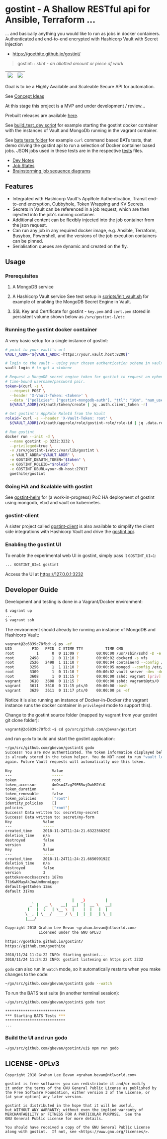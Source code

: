 # gostint - A Shallow RESTful api for Ansible, Terraform ...
... and basically anything you would like to run as jobs in docker containers.
Authenticated and end-to-end encrypted with Hashicorp Vault with Secret Injection
* https://goethite.github.io/gostint/

> gostint:
> : _stint - an allotted amount or piece of work_

| ![](https://img.shields.io/github/release/goethite/gostint.svg) | ![](https://img.shields.io/github/license/goethite/gostint.svg) |
|-|-|

Goal is to be a Highly Available and Scaleable Secure API for automation.

See [Concept Ideas](docs/Concept_Ideas.md)

At this stage this project is a MVP and under development / review...

Prebuilt releases are available [here](https://github.com/goethite/gostint/releases).

See [build_test_dev script](./build_test_against_dev.sh) for example starting the gostint docker container with the instances of Vault and MongoDb running in the vagrant container.

See [bats tests folder](tests/bats) for example `curl` command based BATs tests, that
demo driving the gostint api to run a selection of Docker container based jobs.
JSON jobs used in these tests are in the respective [tests](tests/) files.

* [Dev Notes](docs/devnotes.md)
* [Job States](docs/jobstates.md)
* [Brainstorming job sequence diagrams](docs/jobsequence.md)

## Features
* Integrated with Hashicorp Vault's AppRole Authentication, Transit end-to-end
  encryption, Cubbyhole, Token Wrapping and KV Secrets.
* Secrets in Vault can be referenced in a job request, which are then injected
  into the job's running container.
* Additional content can be flexibly injected into the job container from the
  json request.
* Can run any job in any required docker image, e.g. Ansible, Terraform, Busybox,
  Powershell, and the versions of the job execution containers can be pinned.
* Serialisation queues are dynamic and created on the fly.

## Usage

### Prerequisites
1. A MongoDB service

2. A Hashicorp Vault service
See test setup in [scripts/init_vault.sh](scripts/init_vault.sh) for example of enabling the MongoDB Secret Engine in Vault.

3. SSL Key and Certificate for gostint - `key.pem` and `cert.pem` stored in persistent volume shown below as `/srv/gostint-1/etc`

### Running the gostint docker container
A very basic setup for a single instance of gostint:
```bash
# point to your vault's url
VAULT_ADDR="${VAULT_ADDR:-https://your.vault.host:8200}"

# login to the vault - using your chosen authentication scheme in vault
vault login # to get a <token>

# Request a MongoDB secret engine token for gostint to request an ephemeral
# time-bound username/password pair.
token=$(curl -s \
  --request POST \
  --header 'X-Vault-Token: <token>' \
  --data '{"policies": ["gostint-mongodb-auth"], "ttl": "10m", "num_uses": 2}' \
  ${VAULT_ADDR}/v1/auth/token/create | jq .auth.client_token -r)

# Get gostint's AppRole RoleId from the Vault
roleid=`curl -s --header 'X-Vault-Token: root' \
  ${VAULT_ADDR}/v1/auth/approle/role/gostint-role/role-id | jq .data.role_id -r`

# Run gostint
docker run --init -d \
  --name gostint -p 3232:3232 \
  --privileged=true \
  -v /srv/gostint-1/etc:/var/lib/gostint \
  -e VAULT_ADDR="$VAULT_ADDR" \
  -e GOSTINT_DBAUTH_TOKEN="$token" \
  -e GOSTINT_ROLEID="$roleid" \
  -e GOSTINT_DBURL=your-db-host:27017
  goethite/gostint
```

### Going HA and Scalable with gostint
See [gostint-helm](https://github.com/goethite/gostint-helm) for (a work-in-progress)
PoC HA deployment of gostint using mongodb, etcd and vault on kubernetes.

### gostint-client
A sister project called [gostint-client](https://github.com/goethite/gostint-client)
is also available to simplify the client side integrations with Hashicorp Vault
and drive the [gostint api](https://goethite.github.io/gostint/docs/1100_api_v1_job/).

### Enabling the gostint UI
To enable the experimental web UI in gostint, simply pass it `GOSTINT_UI=1`:
```bash
... GOSTINT_UI=1 gostint
```
Access the UI at https://127.0.0.1:3232

## Developer Guide

Development and testing is done in a Vagrant/Docker environment:
```bash
$ vagrant up
...
$ vagrant ssh
```
The environment should already be running an instance of MongoDB and Hashicorp Vault:
```bash
vagrant@2c6839c78fbd:~$ ps -ef
UID         PID   PPID  C STIME TTY          TIME CMD
root          1      0  0 11:09 ?        00:00:00 /usr/sbin/sshd -D -e
root       2498      1  0 11:10 ?        00:00:02 dockerd -s vfs
root       2526   2498  1 11:10 ?        00:00:04 containerd --config /var/run/docker/containerd/containerd.toml --log-level info
root       3256      1  1 11:10 ?        00:00:05 mongod --config /etc/mongod.conf --fork --smallfiles --auth --bind_ip 0.0.0.0
root       3309      1  0 11:10 ?        00:00:02 vault server -dev -dev-root-token-id=root -dev-listen-address=0.0.0.0:8200
root       3608      1  0 11:15 ?        00:00:00 sshd: vagrant [priv]
vagrant    3610   3608  0 11:15 ?        00:00:00 sshd: vagrant@pts/0
vagrant    3611   3610  0 11:15 pts/0    00:00:00 -bash
vagrant    3629   3611  0 11:17 pts/0    00:00:00 ps -ef
```
Notice it is also running an instance of Docker-in-Docker (the vagrant instance
runs the docker container in `privileged` mode to support this).

Change to the gostint source folder (mapped by vagrant from your gostint git
clone folder):
```bash
vagrant@2c6839c78fbd:~$ cd go/src/github.com/gbevan/gostint
```

and run `godo` to build and start the gostint application:
```bash
~/go/src/github.com/gbevan/gostint$ godo
Success! You are now authenticated. The token information displayed below
is already stored in the token helper. You do NOT need to run "vault login"
again. Future Vault requests will automatically use this token.

Key                  Value
---                  -----
token                root
token_accessor       4mOso4ZzgZ9PR5wjDwhM2YiK
token_duration       ∞
token_renewable      false
token_policies       ["root"]
identity_policies    []
policies             ["root"]
Success! Data written to: secret/my-secret
Success! Data written to: secret/my-form
Key              Value
---              -----
created_time     2018-11-24T11:24:21.632236029Z
deletion_time    n/a
destroyed        false
version          3
Key              Value
---              -----
created_time     2018-11-24T11:24:21.665699192Z
deletion_time    n/a
destroyed        false
version          3
gettoken>mocksecrets 187ms
7lbKwKMayAkJnwUmHmnmLgge
default>gettoken 12ms
default 317ms

                              |   _)         |
           _` |   _ \    __|  __|  |  __ \   __|
          (   |  (   | \__ \  |    |  |   |  |
         \__, | \___/  ____/ \__| _| _|  _| \__|
         |___/

Copyright 2018 Graham Lee Bevan <graham.bevan@ntlworld.com>
               Licensed under the GNU GPLv3

https://goethite.github.io/gostint/
https://github.com/goethite

2018/11/24 11:24:22 INFO: Starting gostint...
2018/11/24 11:24:22 INFO: gostint listening on https port 3232
```

`godo` can also run in `watch` mode, so it automatically restarts when you make
changes to the code:
```bash
~/go/src/github.com/gbevan/gostint$ godo --watch
```

To run the BATS test suite (in another terminal session):
```bash
~/go/src/github.com/gbevan/gostint$ godo test

***************************
*** Starting BATS Tests ***
***************************
...
```

### Build the UI and run godo
```bash
~/go/src/github.com/gbevan/gostint/ui$ npm run godo
```

## LICENSE - GPLv3

```
Copyright 2018 Graham Lee Bevan <graham.bevan@ntlworld.com>

gostint is free software: you can redistribute it and/or modify
it under the terms of the GNU General Public License as published by
the Free Software Foundation, either version 3 of the License, or
(at your option) any later version.

gostint is distributed in the hope that it will be useful,
but WITHOUT ANY WARRANTY; without even the implied warranty of
MERCHANTABILITY or FITNESS FOR A PARTICULAR PURPOSE.  See the
GNU General Public License for more details.

You should have received a copy of the GNU General Public License
along with gostint.  If not, see <https://www.gnu.org/licenses/>.
```
